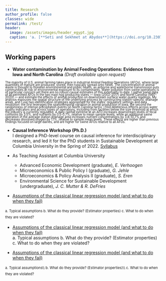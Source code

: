 ```yaml
---
title: Research
author_profile: false
classes: wide
permalink: /test/
header:
  image: /assets/images/header_egypt.jpg
  caption: 'a. [**Seti and Sekhmet at Abydos**](https://doi.org/10.2307/3269982){:target="_blank"}, b. [**Apis**](https://art.thewalters.org/detail/22249){:target="_blank"}'
---
```



## Working papers

  - **Water contamination by Animal Feeding Operations: Evidence from Iowaand North Carolina**  *(Draft available upon request)*  
<span style="font-size:0.7em; line-height:6pt;">
The majority of U.S. animal farming takes place in industrial Animal Feeding Operations (AFOs), where large quantities of manure are produced, stored, then typically spread onto fields. The concentration of animal waste is thought to threaten environmental and public health, as airborne and waterborne transmission puts communities at risk of environmental exposure to its contaminants. Water pollution from swine operations is of particular concern yet there are no robust causal estimates of this externality to date. I gather panel data of all permitted AFOs in the two main hog producing states — Iowa (2002-2017) and North Carolina (1997-2020) — and estimate the effects of animal production on downstream surface water quality readings.  My analysis espouses the spatial structure of the underlying process by constructing station-specific drainage areas, and I use two identification strategies appropriate for the states’ regulatory settings and data resolution: the first leverages the spatiotemporal variation in animal production in Iowa, the second the randomness of intense precipitation events on North Carolina farms.  I find deleterious effects across water quality indicators and across types of operations, including from facilities below the size threshold at which the industry is currently regulated. A daily rainfall extreme at an AFO increases downstream levels of fecal coliforms by 3.5%, and nutrients by 0.5-0.7%, relative to mean sample levels, while an additional swine operation in the average station drainage area increases nutrient concentrations by 3.8-10.7% and decreases dissolved oxygen by 1.1%, relative to sample mean levels. These effects are higher than previous findings focused on large dairies, and are higher for swine AFOs relative to all AFOs.
</span>


  - **Causal Inference Workshop (Ph.D.)** \
I designed a PhD-level course on causal inference for interdisciplinary research, and led it for the PhD students in Sustainable Development at Columbia University in the Spring of 2022. [Syllabus](../docs/CIworkshop_syllabus.pdf)
  - As Teaching Assistant at Columbia University
    * Advanced Economic Development (graduate), *E. Verhoogen*
    * Microeconomics & Public Policy I (graduate), *G. Jehle*
    * Microeconomics & Policy Analysis II (graduate), *S. Eren*
    * Environmental Science for Sustainable Development (undergraduate), *J. C. Mutter & R. DeFries*

      
  - [Assumptions of the classical linear regression model (and what to do when they fail)](../docs/CLRM&estimators.pdf)  
<span style="font-size:0.8em;line-height:20px">
    a.   Typical assumptions
    b.   What do they provide? (Estimator properties)
    c.   What to do when they are violated?
</span> 

      
  - [Assumptions of the classical linear regression model (and what to do when they fail)](../docs/CLRM&estimators.pdf)  
    a.   Typical assumptions
    b.   What do they provide? (Estimator properties)
    c.   What to do when they are violated?

      
  - [Assumptions of the classical linear regression model (and what to do when they fail)](../docs/CLRM&estimators.pdf)  
<span style="font-size:0.8em;line-height:20px">  
    a.   Typical assumptions\\
    b.   What do they provide? (Estimator properties)\\
    c.   What to do when they are violated?
</span> 



